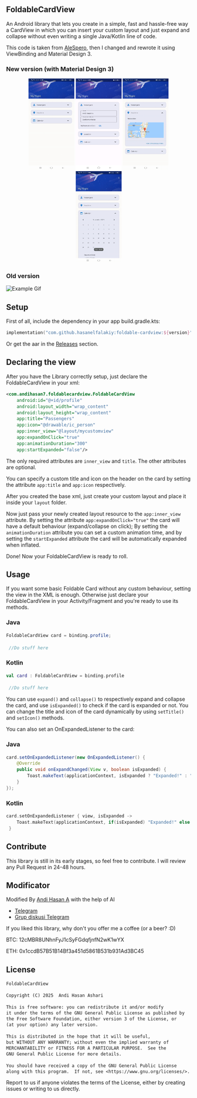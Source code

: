 ## FoldableCardView
An Android library that lets you create in a simple, fast and hassle-free way a CardView in which you can insert your custom layout and just expand and collapse without even writing a single Java/Kotlin line of code.

This code is taken from [AleSpero](https://github.com/AleSpero/ExpandableCardView.git), then I changed and rewrote it using ViewBinding and Material Design 3.

### New version (with Material Design 3)
<div align="center">

<img width="125" height="250" src="./img/new1.jpg" alt="Screenshot_01" title="Screenshot_01">
<img width="125" height="250" src="./img/new2.jpg" alt="Screenshot_02" title="Screenshot_02">
<img width="125" height="250" src="./img/new3.jpg" alt="Screenshot_03" title="Screenshot_03">
<img width="125" height="250" src="./img/new4.jpg" alt="Screenshot_04" title="Screenshot_04">
</div>

### Old version
![Example Gif](./img/demo.gif)

## Setup

First of all, include the dependency in your app build.gradle.kts:

```gradle.kts
implementation("com.github.hasanelfalakiy:foldable-cardview:${version}")
```

Or get the aar in the [Releases](https://github.com/hasanelfalakiy/FoldableCardView/releases/latest) section.

## Declaring the view

After you have the Library correctly setup, just declare the FoldableCardView in your xml:

```xml
<com.andihasan7.foldablecardview.FoldableCardView
    android:id="@+id/profile"
    android:layout_width="wrap_content"
    android:layout_height="wrap_content"
    app:title="Passengers"
    app:icon="@drawable/ic_person"
    app:inner_view="@layout/mycustomview"
    app:expandOnClick="true"
    app:animationDuration="300"
    app:startExpanded="false"/>
```
The only required attributes are `inner_view` and `title`. The other attributes are optional.

You can specify a custom title and icon on the header on the card by setting the attribute ```app:title``` and  ```app:icon``` respectively.

After you created the base xml, just create your custom layout and place it inside your ```layout``` folder.

Now just pass your newly created layout resource to the ```app:inner_view``` attribute. By setting the attribute ```app:expandOnClick="true"``` the card will have a default behaviour (expand/collapse on click); By setting the `animationDuration` attribute you can set a custom animation time, and by setting the `startExpanded` attribute the card will be automatically expanded when inflated.

Done! Now your FoldableCardView is ready to roll.

## Usage

If you want some basic Foldable Card without any custom behaviour, setting the view in the XML is enough. Otherwise just declare your FoldableCardView in your Activity/Fragment and you're ready to use its methods.

### Java
```java
FoldableCardView card = binding.profile;

 //Do stuff here
```
### Kotlin

```kotlin
val card : FoldableCardView = binding.profile

 //Do stuff here
```

You can use ```expand()``` and ```collapse()``` to respectively expand and collapse the card, and use ```isExpanded()``` to check if the card is expanded or not.
You can change the title and icon of the card dynamically by using ```setTitle()``` and ```setIcon()``` methods.

You can also set an OnExpandedListener to the card:

### Java
```java
card.setOnExpandedListener(new OnExpandedListener() {
    @Override
    public void onExpandChanged(View v, boolean isExpanded) {
        Toast.makeText(applicationContext, isExpanded ? "Expanded!" : "Collapsed!", Toast.LENGTH_SHORT).show();
    }
});
```
### Kotlin

```kotlin
card.setOnExpandedListener { view, isExpanded ->
    Toast.makeText(applicationContext, if(isExpanded) "Expanded!" else "Collapsed!", Toast.LENGTH_SHORT).show()
 }
```
## Contribute

This library is still in its early stages, so feel free to contribute. I will review any Pull Request in 24-48 hours.

## Modificator
Modified By [Andi Hasan A](https://github.com/hasanelfalakiy) with the help of AI

- [Telegram](https://t.me/moonelfalakiy)
- [Grup diskusi Telegram](https://t.me/moonlight_studio01/9)

If you liked this library, why don't you offer me a coffee (or a beer? :D)

BTC: 12cMBR8UNhnFyJ1cSyFGdqfjnfN2wK1wYX

ETH: 0x1ccdB57B51B14Bf3a451d5861B531b931Ad3BC45


## License

```
FoldableCardView

Copyright (C) 2025  Andi Hasan Ashari

This is free software: you can redistribute it and/or modify
it under the terms of the GNU General Public License as published by
the Free Software Foundation, either version 3 of the License, or
(at your option) any later version.

This is distributed in the hope that it will be useful,
but WITHOUT ANY WARRANTY; without even the implied warranty of
MERCHANTABILITY or FITNESS FOR A PARTICULAR PURPOSE.  See the
GNU General Public License for more details.

You should have received a copy of the GNU General Public License
along with this program.  If not, see <https://www.gnu.org/licenses/>.
```
Report to us if anyone violates the terms of the License, either by creating issues or writing to us directly.

